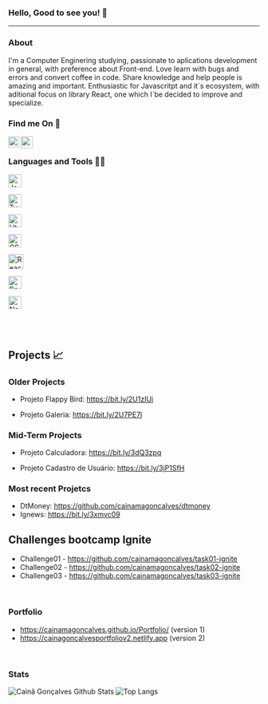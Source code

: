 ### Hello, Good to see you! 👋

---

### About

<p> I'm a Computer Enginering studying, passionate to aplications development in general, with preference about Front-end. Love learn with bugs and errors and convert coffee in code. Share knowledge and help people is amazing and important. Enthusiastic for Javascritpt and it´s ecosystem, with aditional focus on library React, one which I´be decided to improve and specialize. </p>


### Find me On 📲

<p align="left"> 
<a href="https://www.linkedin.com/in/cainã-gonçalves-42128614b/" target="blank"><img align="left"  width="22px" src="https://cdn.jsdelivr.net/npm/simple-icons@3.4.0/icons/linkedin.svg" /></a>
<a href="mailto:moaraadrean@gmail.com" target="blank" ><img align="left" width="24px" src="https://www.ocirurgiaovascular.com.br/backend/wp-content/uploads/2016/04/email-icone-png.png"></a>
</p>

<br />

### Languages and Tools 🔨🔧
<p align="left"> 

<a href="https://devdocs.io/javascript/" target="blank" style="vertical-align:top;"><img alt="Javascript" width="26px" src="https://upload.wikimedia.org/wikipedia/commons/thumb/9/99/Unofficial_JavaScript_logo_2.svg/480px-Unofficial_JavaScript_logo_2.svg.png"/></a>

<a href="https://www.typescriptlang.org/docs/" target="blank" style="vertical-align:top;"><img alt="Typescript" width="26px" src="https://files.passeidireto.com/0b37cd1c-d325-4981-a7de-b7c2a655afaa/0b37cd1c-d325-4981-a7de-b7c2a655afaa.png"/></a>

<a href="https://developer.mozilla.org/pt-BR/docs/Web/HTML" target="blank" style="vertical-align:top;"><img alt="Html" width="26px" src="https://cdn.pixabay.com/photo/2017/08/05/11/16/logo-2582748_1280.png" /></a>

<a href="https://developer.mozilla.org/pt-BR/docs/Web/CSS" target="blank" style="vertical-align:top;"><img alt="CSS" width="26px" src="https://cdn.pixabay.com/photo/2017/08/05/11/16/logo-2582747_1280.png"/></a>

<a href="https://pt-br.reactjs.org" target="blank" style="vertical-align:top;"><img alt="React" width="30px" src="https://appmasters.io/static/react-47ce6e77f039020ee2e76a10c1e988e9.png" /></a>

<a href="https://getbootstrap.com" target="blank" style="vertical-align:top;"><img alt="Bootstrap" width="26px" src="https://img.icons8.com/color/452/bootstrap.png" /><a/>

<a href="https://nodejs.org/en/" target="blank" style="vertical-align:top;"><img alt="NodeJS" width="26px" src="https://cdn3.iconfinder.com/data/icons/popular-services-brands/512/node-512.png" /></a>
</p>

<br />
<br />

## Projects 📈

  ### Older Projects
  - Projeto Flappy Bird: https://bit.ly/2U1zIUi
  
  - Projeto Galeria: https://bit.ly/2U7PE7l
  
  
  ### Mid-Term Projects
  - Projeto Calculadora: https://bit.ly/3dQ3zpq

  - Projeto Cadastro de Usuário: https://bit.ly/3jP1SfH
  
  ### Most recent Projetcs
  
  - DtMoney: https://github.com/cainamagoncalves/dtmoney
  - Ignews: https://bit.ly/3xmvc09

 ## Challenges bootcamp Ignite 
   
  - Challenge01 - https://github.com/cainamagoncalves/task01-ignite
  - Challenge02 - https://github.com/cainamagoncalves/task02-ignite
  - Challenge03 - https://github.com/cainamagoncalves/task03-ignite
  
<br />

### Portfolio
  
  - https://cainamagoncalves.github.io/Portfolio/ (version 1)
  - https://cainagoncalvesportfoliov2.netlify.app (version 2)

<br />

### Stats

<img align="left" alt="Cainã Gonçalves Github Stats" src="https://github-readme-stats.vercel.app/api?username=cainamagoncalves&show_icons=true&hide_border=true" />
<img align="left" alt="Top Langs" src="https://github-readme-stats.vercel.app/api/top-langs/?username=CharalambosIoannou&theme=tokyonight" />
<br />
<br />
